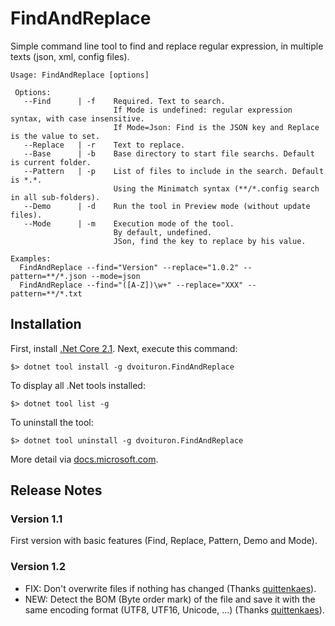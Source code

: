 # FindAndReplace
Simple command line tool to find and replace regular expression, in multiple texts (json, xml, config files).

```
Usage: FindAndReplace [options] 

 Options:
   --Find      | -f    Required. Text to search. 
                       If Mode is undefined: regular expression syntax, with case insensitive.
                       If Mode=Json: Find is the JSON key and Replace is the value to set.
   --Replace   | -r    Text to replace.
   --Base      | -b    Base directory to start file searchs. Default is current folder.
   --Pattern   | -p    List of files to include in the search. Default is *.*.
                       Using the Minimatch syntax (**/*.config search in all sub-folders).
   --Demo      | -d    Run the tool in Preview mode (without update files).
   --Mode      | -m    Execution mode of the tool.
                       By default, undefined.
                       JSon, find the key to replace by his value.

Examples:
  FindAndReplace --find="Version" --replace="1.0.2" --pattern=**/*.json --mode=json
  FindAndReplace --find="([A-Z])\w+" --replace="XXX" --pattern=**/*.txt
```

## Installation

First, install [.Net Core 2.1](https://www.microsoft.com/net/download).
Next, execute this command:

`$> dotnet tool install -g dvoituron.FindAndReplace`

To display all .Net tools installed:

`$> dotnet tool list -g`

To uninstall the tool:

`$> dotnet tool uninstall -g dvoituron.FindAndReplace`

More detail via [docs.microsoft.com](https://docs.microsoft.com/dotnet/core/tools/dotnet-tool-install).

## Release Notes

### Version 1.1

First version with basic features (Find, Replace, Pattern, Demo and Mode).

### Version 1.2

- FIX: Don't overwrite files if nothing has changed (Thanks [quittenkaes](https://github.com/quittenkaes)).
- NEW: Detect the BOM (Byte order mark) of the file and save it with the same encoding format (UTF8, UTF16, Unicode, ...) (Thanks [quittenkaes](https://github.com/quittenkaes)).